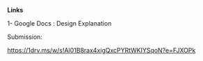 
**Links**

1- Google Docs : Design Explanation


Submission:

https://1drv.ms/w/s!Al01B8rax4xigQxcPYRtWKIYSqoN?e=FJXOPk
